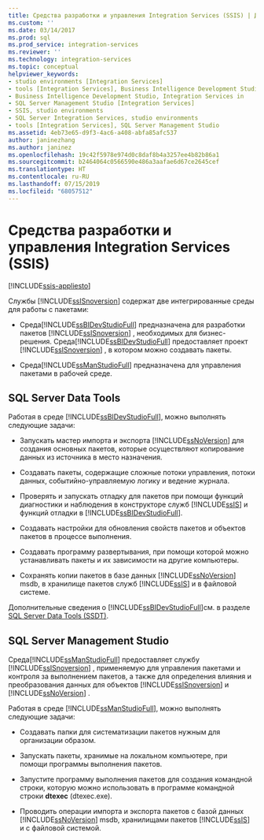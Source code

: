 ```yaml
---
title: Средства разработки и управления Integration Services (SSIS) | Документы Майкрософт
ms.custom: ''
ms.date: 03/14/2017
ms.prod: sql
ms.prod_service: integration-services
ms.reviewer: ''
ms.technology: integration-services
ms.topic: conceptual
helpviewer_keywords:
- studio environments [Integration Services]
- tools [Integration Services], Business Intelligence Development Studio
- Business Intelligence Development Studio, Integration Services in
- SQL Server Management Studio [Integration Services]
- SSIS, studio environments
- SQL Server Integration Services, studio environments
- tools [Integration Services], SQL Server Management Studio
ms.assetid: 4eb73e65-d9f3-4ac6-a408-abfa85afc537
author: janinezhang
ms.author: janinez
ms.openlocfilehash: 19c42f5978e974d0c8daf8b4a3257ee4b82b86a1
ms.sourcegitcommit: b2464064c0566590e486a3aafae6d67ce2645cef
ms.translationtype: HT
ms.contentlocale: ru-RU
ms.lasthandoff: 07/15/2019
ms.locfileid: "68057512"
---
```

# <a name="integration-services-ssis-development-and-management-tools"></a>Средства разработки и управления Integration Services (SSIS)

[!INCLUDE[ssis-appliesto](../includes/ssis-appliesto-ssvrpluslinux-asdb-asdw-xxx.md)]


  Службы [!INCLUDE[ssISnoversion](../includes/ssisnoversion-md.md)] содержат две интегрированные среды для работы с пакетами:  
  
-   Среда[!INCLUDE[ssBIDevStudioFull](../includes/ssbidevstudiofull-md.md)] предназначена для разработки пакетов [!INCLUDE[ssISnoversion](../includes/ssisnoversion-md.md)] , необходимых для бизнес-решения. Среда[!INCLUDE[ssBIDevStudioFull](../includes/ssbidevstudiofull-md.md)] предоставляет проект [!INCLUDE[ssISnoversion](../includes/ssisnoversion-md.md)] , в котором можно создавать пакеты.  
  
-   Среда[!INCLUDE[ssManStudioFull](../includes/ssmanstudiofull-md.md)] предназначена для управления пакетами в рабочей среде.  
  
## <a name="sql-server-data-tools"></a>SQL Server Data Tools  
 Работая в среде [!INCLUDE[ssBIDevStudioFull](../includes/ssbidevstudiofull-md.md)], можно выполнять следующие задачи:  
  
-   Запускать мастер импорта и экспорта [!INCLUDE[ssNoVersion](../includes/ssnoversion-md.md)] для создания основных пакетов, которые осуществляют копирование данных из источника в место назначения.  
  
-   Создавать пакеты, содержащие сложные потоки управления, потоки данных, событийно-управляемую логику и ведение журнала.  
  
-   Проверять и запускать отладку для пакетов при помощи функций диагностики и наблюдения в конструкторе служб [!INCLUDE[ssIS](../includes/ssis-md.md)] и функций отладки в [!INCLUDE[ssBIDevStudioFull](../includes/ssbidevstudiofull-md.md)].  
  
-   Создавать настройки для обновления свойств пакетов и объектов пакетов в процессе выполнения.  
  
-   Создавать программу развертывания, при помощи которой можно устанавливать пакеты и их зависимости на другие компьютеры.  
  
-   Сохранять копии пакетов в базе данных [!INCLUDE[ssNoVersion](../includes/ssnoversion-md.md)] msdb, в хранилище пакетов служб [!INCLUDE[ssIS](../includes/ssis-md.md)] и в файловой системе.  
  
 Дополнительные сведения о [!INCLUDE[ssBIDevStudioFull](../includes/ssbidevstudiofull-md.md)]см. в разделе [SQL Server Data Tools (SSDT)](https://msdn.microsoft.com/library/hh272686.aspx).  
  
## <a name="sql-server-management-studio"></a>SQL Server Management Studio  
 Среда[!INCLUDE[ssManStudioFull](../includes/ssmanstudiofull-md.md)] предоставляет службу [!INCLUDE[ssISnoversion](../includes/ssisnoversion-md.md)] , применяемую для управления пакетами и контроля за выполнением пакетов, а также для определения влияния и преобразования данных для объектов [!INCLUDE[ssISnoversion](../includes/ssisnoversion-md.md)] и [!INCLUDE[ssNoVersion](../includes/ssnoversion-md.md)] .  
  
 Работая в среде [!INCLUDE[ssManStudioFull](../includes/ssmanstudiofull-md.md)], можно выполнять следующие задачи:  
  
-   Создавать папки для систематизации пакетов нужным для организации образом.  
  
-   Запускать пакеты, хранимые на локальном компьютере, при помощи программы выполнения пакетов.  
  
-   Запустите программу выполнения пакетов для создания командной строки, которую можно использовать в программе командной строки **dtexec** (dtexec.exe).  
  
-   Проводить операции импорта и экспорта пакетов с базой данных [!INCLUDE[ssNoVersion](../includes/ssnoversion-md.md)] msdb, хранилищами пакетов [!INCLUDE[ssIS](../includes/ssis-md.md)] и с файловой системой.  
